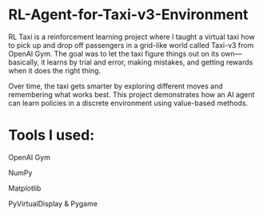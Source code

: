# RL-Agent-for-Taxi-v3-Environment

RL Taxi is a reinforcement learning project where I taught a virtual taxi how to pick up and drop off passengers in a grid-like world called Taxi-v3 from OpenAI Gym. The goal was to let the taxi figure things out on its own—basically, it learns by trial and error, making mistakes, and getting rewards when it does the right thing.

Over time, the taxi gets smarter by exploring different moves and remembering what works best. This project demonstrates how an AI agent can learn policies in a discrete environment using value-based methods.

# Tools I used:
OpenAI Gym

NumPy

Matplotlib

PyVirtualDisplay & Pygame

